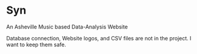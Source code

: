 # Syn
An Asheville Music based Data-Analysis Website

Database connection, Website logos, and CSV files are
not in the project. I want to keep them safe.
